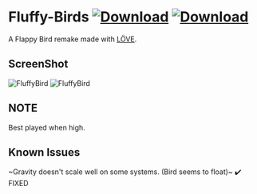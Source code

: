 # Fluffy-Birds [![Download](https://img.shields.io/badge/Download-Normal--v1.2-blue.svg)](https://1drv.ms/u/s!AsSo4Y2fR4LnlAo_-SDEBtfTMKCT)  [![Download](https://img.shields.io/badge/Download-Psychedelic--v1.2-green.svg)](https://1drv.ms/u/s!AsSo4Y2fR4LnlAs3ArRsO8rkiy6v)
A Flappy Bird remake made with [LÖVE](https://love2d.org/).

ScreenShot
----------
![FluffyBird](./screens/titlescreen.png)
![FluffyBird](./screens/ingame_ss.png)

NOTE
-------
Best played when high.

Known Issues
-------
~Gravity doesn't scale well on some systems. (Bird seems to float)~ :heavy_check_mark: FIXED
